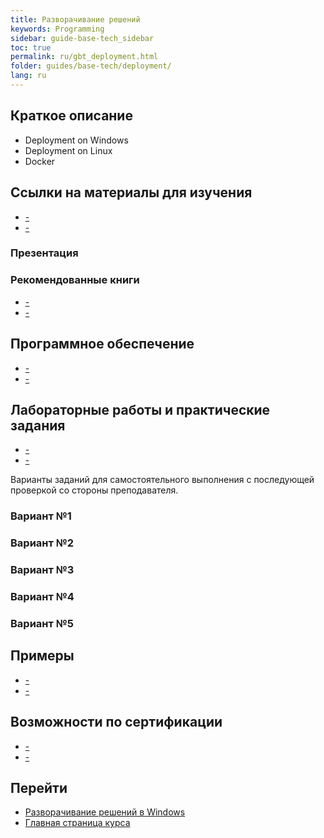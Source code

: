 ```yaml
---
title: Разворачивание решений
keywords: Programming
sidebar: guide-base-tech_sidebar
toc: true
permalink: ru/gbt_deployment.html
folder: guides/base-tech/deployment/
lang: ru
---
```


## Краткое описание

* Deployment on Windows
* Deployment on Linux
* Docker

##  Ссылки на материалы для изучения

* [-]()
* [-]()

### Презентация

### Рекомендованные книги

* [-]()
* [-]()

## Программное обеспечение

* [-]()
* [-]()

## Лабораторные работы и практические задания

* [-]()
* [-]()

Варианты заданий для самостоятельного выполнения с последующей проверкой со стороны преподавателя.

### Вариант №1

### Вариант №2

### Вариант №3

### Вариант №4

### Вариант №5

## Примеры

* [-]()
* [-]()

## Возможности по сертификации

* [-]()
* [-]()

## Перейти
* [Разворачивание решений в Windows](gbt_deployment_windows.html)
* [Главная страница курса](gbt_landing-page.html)
